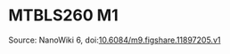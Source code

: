 <a name="material" />

# MTBLS260 M1
<script type="application/ld+json">
  {
    "@context": "https://schema.org/",
    "@type": "ChemicalSubstance",
    "@id": "https://egonw.github.io/nanowiki/nanowiki476.html#material",
    "http://purl.org/dc/terms/conformsTo":
      {
        "@type": "CreativeWork",
        "@id": "https://bioschemas.org/profiles/ChemicalSubstance/0.4-RELEASE/"
      },
    "identfier": "476",
    "name": "MTBLS260 M1",
    "url": "https://egonw.github.io/nanowiki/nanowiki476.html#material",
    "sameAs": "http://127.0.0.1/mediawiki/index.php/Special:URIResolver/MTBLS260_M1"
  }
</script>




Source: NanoWiki 6, doi:[10.6084/m9.figshare.11897205.v1](https://doi.org/10.6084/m9.figshare.11897205.v1)
